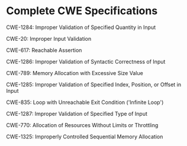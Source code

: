 

# Complete CWE Specifications

CWE-1284: Improper Validation of Specified Quantity in Input

CWE-20: Improper Input Validation

CWE-617: Reachable Assertion

CWE-1286: Improper Validation of Syntactic Correctness of Input

CWE-789: Memory Allocation with Excessive Size Value

CWE-1285: Improper Validation of Specified Index, Position, or Offset in Input

CWE-835: Loop with Unreachable Exit Condition ('Infinite Loop')

CWE-1287: Improper Validation of Specified Type of Input

CWE-770: Allocation of Resources Without Limits or Throttling

CWE-1325: Improperly Controlled Sequential Memory Allocation